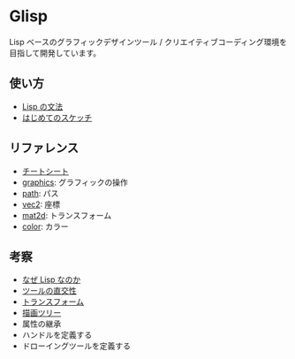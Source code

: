 # Glisp

Lisp ベースのグラフィックデザインツール / クリエイティブコーディング環境を目指して開発しています。

## 使い方

- [Lisp の文法](syntax)
- [はじめてのスケッチ](get-started)

## リファレンス

- [チートシート](cheatsheet)
- [graphics](refs/graphics ':disabled'): グラフィックの操作
- [path](refs/path): パス
- [vec2](refs/vec2 ':disabled'): 座標
- [mat2d](refs/mat2d ':disabled'): トランスフォーム
- [color](refs/color ':disabled'): カラー

## 考察

- [なぜ Lisp なのか](why-lisp)
- [ツールの直交性](orthogonality)
- [トランスフォーム](transform)
- [描画ツリー](draw-tree)
- 属性の継承
- ハンドルを定義する
- ドローイングツールを定義する
